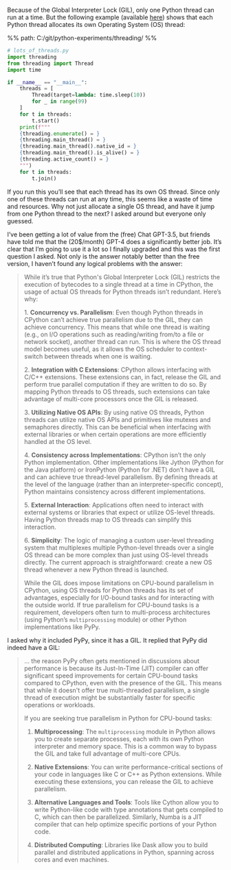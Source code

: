 Because of the Global Interpreter Lock (GIL), only one Python thread can run at a time. But the following example (available [here](https://github.com/BruceEckel/python-experiments/tree/main/threading)) shows that each Python thread allocates its own Operating System (OS) thread:

%%
path: C:/git/python-experiments/threading/
%%
```python
# lots_of_threads.py
import threading
from threading import Thread
import time

if __name__ == "__main__":
    threads = [
        Thread(target=lambda: time.sleep(10))
        for _ in range(99)
    ]
    for t in threads:
        t.start()
    print(f"""
    {threading.enumerate() = }
    {threading.main_thread() = }
    {threading.main_thread().native_id = }
    {threading.main_thread().is_alive() = }
    {threading.active_count() = }
    """)
    for t in threads:
        t.join()
```

If you run this you’ll see that each thread has its own OS thread. Since only one of these threads can run at any time, this seems like a waste of time and resources. Why not just allocate a single OS thread, and have it jump from one Python thread to the next? I asked around but everyone only guessed.

I’ve been getting a lot of value from the (free) Chat GPT-3.5, but friends have told me that the (20$/month) GPT-4 does a significantly better job. It’s clear that I’m going to use it a lot so I finally upgraded and this was the first question I asked. Not only is the answer notably better than the free version, I haven’t found any logical problems with the answer:

> While it’s true that Python's Global Interpreter Lock (GIL) restricts the execution of bytecodes to a single thread at a time in CPython, the usage of actual OS threads for Python threads isn’t redundant. Here’s why:
>
> 1\. **Concurrency vs. Parallelism**: Even though Python threads in CPython can’t achieve true parallelism due to the GIL, they can achieve concurrency. This means that while one thread is waiting (e.g., on I/O operations such as reading/writing from/to a file or network socket), another thread can run. This is where the OS thread model becomes useful, as it allows the OS scheduler to context-switch between threads when one is waiting.
>
> 2\. **Integration with C Extensions**: CPython allows interfacing with C/C++ extensions. These extensions can, in fact, release the GIL and perform true parallel computation if they are written to do so. By mapping Python threads to OS threads, such extensions can take advantage of multi-core processors once the GIL is released.
>
> 3\. **Utilizing Native OS APIs**: By using native OS threads, Python threads can utilize native OS APIs and primitives like mutexes and semaphores directly. This can be beneficial when interfacing with external libraries or when certain operations are more efficiently handled at the OS level.
>
> 4\. **Consistency across Implementations**: CPython isn’t the only Python implementation. Other implementations like Jython (Python for the Java platform) or IronPython (Python for .NET) don’t have a GIL and can achieve true thread-level parallelism. By defining threads at the level of the language (rather than an interpreter-specific concept), Python maintains consistency across different implementations.
>
> 5\. **External Interaction**: Applications often need to interact with external systems or libraries that expect or utilize OS-level threads. Having Python threads map to OS threads can simplify this interaction.
>
> 6\. **Simplicity**: The logic of managing a custom user-level threading system that multiplexes multiple Python-level threads over a single OS thread can be more complex than just using OS-level threads directly. The current approach is straightforward: create a new OS thread whenever a new Python thread is launched.
>
> While the GIL does impose limitations on CPU-bound parallelism in CPython, using OS threads for Python threads has its set of advantages, especially for I/O-bound tasks and for interacting with the outside world. If true parallelism for CPU-bound tasks is a requirement, developers often turn to multi-process architectures (using Python’s `multiprocessing` module) or other Python implementations like PyPy.

I asked why it included PyPy, since it has a GIL. It replied that PyPy did indeed have a GIL:

> … the reason PyPy often gets mentioned in discussions about performance is because its Just-In-Time (JIT) compiler can offer significant speed improvements for certain CPU-bound tasks compared to CPython, even with the presence of the GIL. This means that while it doesn't offer true multi-threaded parallelism, a single thread of execution might be substantially faster for specific operations or workloads.
>
> If you are seeking true parallelism in Python for CPU-bound tasks:
>
> 1. **Multiprocessing**: The `multiprocessing` module in Python allows you to create separate processes, each with its own Python interpreter and memory space. This is a common way to bypass the GIL and take full advantage of multi-core CPUs.
>
> 2. **Native Extensions**: You can write performance-critical sections of your code in languages like C or C++ as Python extensions. While executing these extensions, you can release the GIL to achieve parallelism.
>
> 3. **Alternative Languages and Tools**: Tools like Cython allow you to write Python-like code with type annotations that gets compiled to C, which can then be parallelized. Similarly, Numba is a JIT compiler that can help optimize specific portions of your Python code.
>
> 4. **Distributed Computing**: Libraries like Dask allow you to build parallel and distributed applications in Python, spanning across cores and even machines.
